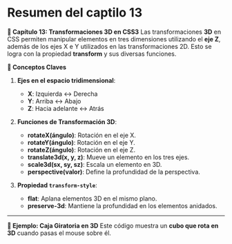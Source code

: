 # Resumen del captilo 13 


 **📌 Capítulo 13: Transformaciones 3D en CSS3**
Las transformaciones **3D** en CSS permiten manipular elementos en tres dimensiones utilizando el **eje Z**, además de los ejes X e Y utilizados en las transformaciones 2D. Esto se logra con la propiedad **transform** y sus diversas funciones.

 **🔹 Conceptos Claves**
1. **Ejes en el espacio tridimensional**:
   - **X**: Izquierda ↔ Derecha
   - **Y**: Arriba ↔ Abajo
   - **Z**: Hacia adelante ↔ Atrás

2. **Funciones de Transformación 3D**:
   - **rotateX(ángulo)**: Rotación en el eje X.
   - **rotateY(ángulo)**: Rotación en el eje Y.
   - **rotateZ(ángulo)**: Rotación en el eje Z.
   - **translate3d(x, y, z)**: Mueve un elemento en los tres ejes.
   - **scale3d(sx, sy, sz)**: Escala un elemento en 3D.
   - **perspective(valor)**: Define la profundidad de la perspectiva.

3. **Propiedad `transform-style`**:
   - **flat**: Aplana elementos 3D en el mismo plano.
   - **preserve-3d**: Mantiene la profundidad en los elementos anidados.

---

**🎨 Ejemplo: Caja Giratoria en 3D**
Este código muestra un **cubo que rota en 3D** cuando pasas el mouse sobre él.  
